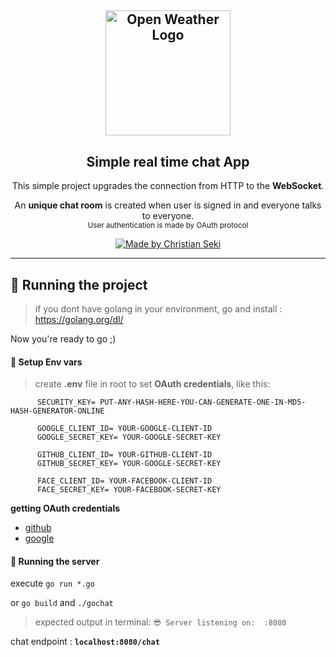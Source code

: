 <h2 align="center">
  <a href="https://github.com/iamseki?tab=repositories">
    <img alt="Open Weather Logo" src="https://www.pngkey.com/png/full/376-3767568_addthis-sharing-buttons-gopher-with-glasses.png" width="200px" />
  </a>
</h2>
<h2 align="center">
  Simple real time chat App 
</h2>

<p align="center">This simple project upgrades the connection from HTTP to the <strong>WebSocket</strong>.</p>
 <p align="center">An <strong>unique chat room</strong> is created when user is signed in and everyone talks to everyone.
  </br>
  <small>User authentication is made by OAuth protocol</small>
 </p>


<p align="center">
  <a href="https://www.linkedin.com/in/christian-seki/">
    <img alt="Made by Christian Seki" src="https://img.shields.io/badge/made%20by-Christian%20Seki-blue">
  </a>
</p>

---
## :wrench: Running the project

> if you dont have golang in your environment, go and install : https://golang.org/dl/  

Now you're ready to go ;)

#### :key: Setup Env vars

> create **.env** file in root to set **OAuth credentials**, like this: 
  ```  
        SECURITY_KEY= PUT-ANY-HASH-HERE-YOU-CAN-GENERATE-ONE-IN-MD5-HASH-GENERATOR-ONLINE

        GOOGLE_CLIENT_ID= YOUR-GOOGLE-CLIENT-ID
        GOOGLE_SECRET_KEY= YOUR-GOOGLE-SECRET-KEY

        GITHUB_CLIENT_ID= YOUR-GITHUB-CLIENT-ID
        GITHUB_SECRET_KEY= YOUR-GOOGLE-SECRET-KEY
        
        FACE_CLIENT_ID= YOUR-FACEBOOK-CLIENT-ID
        FACE_SECRET_KEY= YOUR-FACEBOOK-SECRET-KEY
  ```
  **getting OAuth credentials**
  - <a href="https://github.com/settings/developers">github</a>
  - <a href="https://console.cloud.google.com/apis/credentials">google</a> 
  
  #### :running: Running the server
  
  execute `go run *.go` 
  
  or `go build` and `./gochat`
  
  > expected output in terminal: `😎 Server listening on:  :8080`
  
  chat endpoint : **`localhost:8080/chat`**
  



